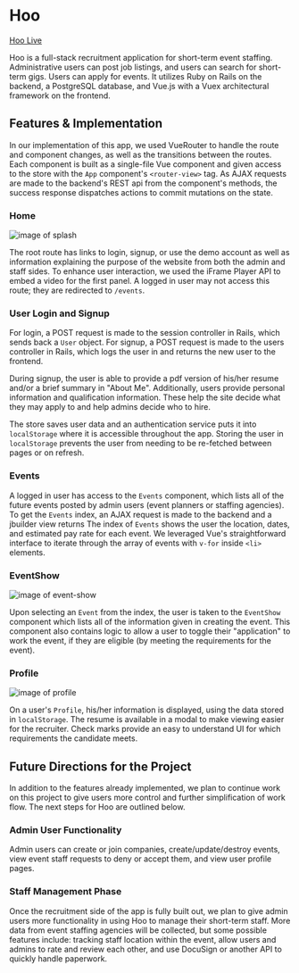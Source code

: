# Hoo

[Hoo Live][live]

[live]: http://www../#/

Hoo is a full-stack recruitment application for short-term event staffing. Administrative users can post job listings, and users can search for short-term gigs. Users can apply for events. It utilizes Ruby on Rails on the backend, a PostgreSQL database, and Vue.js with a Vuex architectural framework on the frontend.

## Features & Implementation

In our implementation of this app, we used VueRouter to handle the route and component changes, as well as the transitions between the routes. Each component is built as a single-file Vue component and given access to the store with the `App` component's `<router-view>` tag. As AJAX requests are made to the backend's REST api from the component's methods, the success response dispatches actions to commit mutations on the state.

### Home

![image of splash](docs/screenshots/hoo-splash.png)

The root route has links to login, signup, or use the demo account as well as information explaining the purpose of the website from both the admin and staff sides. To enhance user interaction, we used the iFrame Player API to embed a video for the first panel. A logged in user may not access this route; they are redirected to `/events`.

### User Login and Signup

For login, a POST request is made to the session controller in Rails, which sends back a `User` object. For signup, a POST request is made to the users controller in Rails, which logs the user in and returns the new user to the frontend.

During signup, the user is able to provide a pdf version of his/her resume and/or a brief summary in "About Me". Additionally, users provide personal information and qualification information. These help the site decide what they may apply to and help admins decide who to hire.

The store saves user data and an authentication service puts it into `localStorage` where it is accessible throughout the app. Storing the user in `localStorage` prevents the user from needing to be re-fetched between pages or on refresh.

### Events

A logged in user has access to the `Events` component, which lists all of the future events posted by admin users (event planners or staffing agencies). To get the `Events` index, an AJAX request is made to the backend and a jbuilder view returns  The index of `Events` shows the user the location, dates, and estimated pay rate for each event. We leveraged Vue's straightforward interface to iterate through the array of events with `v-for` inside `<li>` elements.

### EventShow

![image of event-show](docs/screenshots/hoo-event-show.png)

Upon selecting an `Event` from the index, the user is taken to the `EventShow` component which lists all of the information given in creating the event. This component also contains logic to allow a user to toggle their "application" to work the event, if they are eligible (by meeting the requirements for the event).

### Profile

![image of profile](docs/screenshots/hoo-profile.png)

On a user's `Profile`, his/her information is displayed, using the data stored in `localStorage`. The resume is available in a modal to make viewing easier for the recruiter. Check marks provide an easy to understand UI for which requirements the candidate meets.

## Future Directions for the Project

In addition to the features already implemented, we plan to continue work on this project to give users more control and further simplification of work flow. The next steps for Hoo are outlined below.

### Admin User Functionality

Admin users can create or join companies, create/update/destroy events, view event staff requests to deny or accept them, and view user profile pages.

### Staff Management Phase

Once the recruitment side of the app is fully built out, we plan to give admin users more functionality in using Hoo to manage their short-term staff. More data from event staffing agencies will be collected, but some possible features include: tracking staff location within the event, allow users and admins to rate and review each other, and use DocuSign or another API to quickly handle paperwork.

